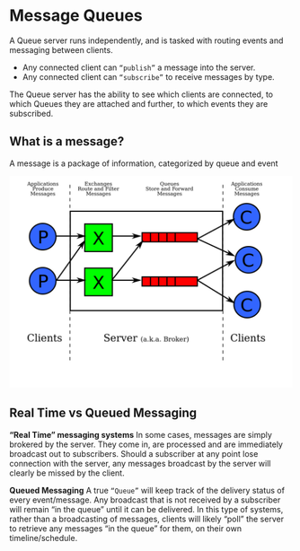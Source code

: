 # Message Queues

A Queue server runs independently, and is tasked with routing events and messaging between clients.

- Any connected client can `“publish”` a message into the server.
- Any connected client can `“subscribe”` to receive messages by type.

The Queue server has the ability to see which clients are connected, to which Queues they are attached and further, to which events they are subscribed.

## What is a message?
A message is a package of information, categorized by queue and event

![Image](img/q.png)

## Real Time vs Queued Messaging

**“Real Time” messaging systems**
In some cases, messages are simply brokered by the server. 
They come in, are processed and are immediately broadcast out to subscribers.
Should a subscriber at any point lose connection with the server, any messages broadcast by the server will clearly be missed by the client.

**Queued Messaging**
A true `“Queue”` will keep track of the delivery status of every event/message. 
Any broadcast that is not received by a subscriber will remain “in the queue” until it can be delivered. 
In this type of systems, rather than a broadcasting of messages, clients will likely “poll” the server to retrieve any messages “in the queue” for them, on their own timeline/schedule.

